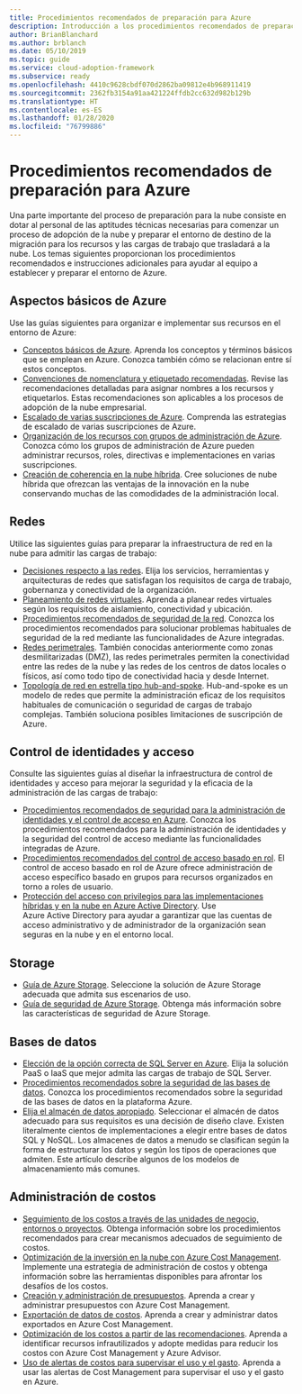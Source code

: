 ```yaml
---
title: Procedimientos recomendados de preparación para Azure
description: Introducción a los procedimientos recomendados de preparación para Azure
author: BrianBlanchard
ms.author: brblanch
ms.date: 05/10/2019
ms.topic: guide
ms.service: cloud-adoption-framework
ms.subservice: ready
ms.openlocfilehash: 4410c9628cbdf070d2862ba09812e4b968911419
ms.sourcegitcommit: 2362fb3154a91aa421224ffdb2cc632d982b129b
ms.translationtype: HT
ms.contentlocale: es-ES
ms.lasthandoff: 01/28/2020
ms.locfileid: "76799886"
---
```

# <a name="best-practices-for-azure-readiness"></a>Procedimientos recomendados de preparación para Azure

Una parte importante del proceso de preparación para la nube consiste en dotar al personal de las aptitudes técnicas necesarias para comenzar un proceso de adopción de la nube y preparar el entorno de destino de la migración para los recursos y las cargas de trabajo que trasladará a la nube. Los temas siguientes proporcionan los procedimientos recomendados e instrucciones adicionales para ayudar al equipo a establecer y preparar el entorno de Azure.

## <a name="azure-fundamentals"></a>Aspectos básicos de Azure

Use las guías siguientes para organizar e implementar sus recursos en el entorno de Azure:

- [Conceptos básicos de Azure](../considerations/fundamental-concepts.md). Aprenda los conceptos y términos básicos que se emplean en Azure. Conozca también cómo se relacionan entre sí estos conceptos.
- [Convenciones de nomenclatura y etiquetado recomendadas](../azure-best-practices/naming-and-tagging.md). Revise las recomendaciones detalladas para asignar nombres a los recursos y etiquetarlos. Estas recomendaciones son aplicables a los procesos de adopción de la nube empresarial.
- [Escalado de varias suscripciones de Azure](../azure-best-practices/scaling-subscriptions.md). Comprenda las estrategias de escalado de varias suscripciones de Azure.
- [Organización de los recursos con grupos de administración de Azure](https://docs.microsoft.com/azure/governance/management-groups/?toc=https://docs.microsoft.com/azure/cloud-adoption-framework/toc.json&bc=https://docs.microsoft.com/azure/cloud-adoption-framework/_bread/toc.json). Conozca cómo los grupos de administración de Azure pueden administrar recursos, roles, directivas e implementaciones en varias suscripciones.
- [Creación de coherencia en la nube híbrida](../considerations/hybrid-consistency.md). Cree soluciones de nube híbrida que ofrezcan las ventajas de la innovación en la nube conservando muchas de las comodidades de la administración local.

## <a name="networking"></a>Redes

Utilice las siguientes guías para preparar la infraestructura de red en la nube para admitir las cargas de trabajo:

- [Decisiones respecto a las redes](../considerations/networking-options.md). Elija los servicios, herramientas y arquitecturas de redes que satisfagan los requisitos de carga de trabajo, gobernanza y conectividad de la organización.
- [Planeamiento de redes virtuales](https://docs.microsoft.com/azure/virtual-network/virtual-network-vnet-plan-design-arm?toc=https://docs.microsoft.com/azure/cloud-adoption-framework/toc.json&bc=https://docs.microsoft.com/azure/cloud-adoption-framework/_bread/toc.json). Aprenda a planear redes virtuales según los requisitos de aislamiento, conectividad y ubicación.
- [Procedimientos recomendados de seguridad de la red](https://docs.microsoft.com/azure/security/azure-security-network-security-best-practices?toc=https://docs.microsoft.com/azure/cloud-adoption-framework/toc.json&bc=https://docs.microsoft.com/azure/cloud-adoption-framework/_bread/toc.json). Conozca los procedimientos recomendados para solucionar problemas habituales de seguridad de la red mediante las funcionalidades de Azure integradas.
- [Redes perimetrales](./perimeter-networks.md). También conocidas anteriormente como zonas desmilitarizadas (DMZ), las redes perimetrales permiten la conectividad entre las redes de la nube y las redes de los centros de datos locales o físicos, así como todo tipo de conectividad hacia y desde Internet.
- [Topología de red en estrella tipo hub-and-spoke](./hub-spoke-network-topology.md). Hub-and-spoke es un modelo de redes que permite la administración eficaz de los requisitos habituales de comunicación o seguridad de cargas de trabajo complejas. También soluciona posibles limitaciones de suscripción de Azure.

## <a name="identity-and-access-control"></a>Control de identidades y acceso

Consulte las siguientes guías al diseñar la infraestructura de control de identidades y acceso para mejorar la seguridad y la eficacia de la administración de las cargas de trabajo:

- [Procedimientos recomendados de seguridad para la administración de identidades y el control de acceso en Azure](https://docs.microsoft.com/azure/security/azure-security-identity-management-best-practices?toc=https://docs.microsoft.com/azure/cloud-adoption-framework/toc.json&bc=https://docs.microsoft.com/azure/cloud-adoption-framework/_bread/toc.json). Conozca los procedimientos recomendados para la administración de identidades y la seguridad del control de acceso mediante las funcionalidades integradas de Azure.
- [Procedimientos recomendados del control de acceso basado en rol](../considerations/roles.md). El control de acceso basado en rol de Azure ofrece administración de acceso específico basado en grupos para recursos organizados en torno a roles de usuario.
- [Protección del acceso con privilegios para las implementaciones híbridas y en la nube en Azure Active Directory](https://docs.microsoft.com/azure/active-directory/users-groups-roles/directory-admin-roles-secure?toc=https://docs.microsoft.com/azure/cloud-adoption-framework/toc.json&bc=https://docs.microsoft.com/azure/cloud-adoption-framework/_bread/toc.json). Use Azure Active Directory para ayudar a garantizar que las cuentas de acceso administrativo y de administrador de la organización sean seguras en la nube y en el entorno local.

## <a name="storage"></a>Storage

- [Guía de Azure Storage](../considerations/storage-options.md). Seleccione la solución de Azure Storage adecuada que admita sus escenarios de uso.
- [Guía de seguridad de Azure Storage](https://docs.microsoft.com/azure/storage/common/storage-security-guide?toc=https://docs.microsoft.com/azure/cloud-adoption-framework/toc.json&bc=https://docs.microsoft.com/azure/cloud-adoption-framework/_bread/toc.json). Obtenga más información sobre las características de seguridad de Azure Storage.

## <a name="databases"></a>Bases de datos

- [Elección de la opción correcta de SQL Server en Azure](https://docs.microsoft.com/azure/sql-database/sql-database-paas-vs-sql-server-iaas?toc=https://docs.microsoft.com/azure/cloud-adoption-framework/toc.json&bc=https://docs.microsoft.com/azure/cloud-adoption-framework/_bread/toc.json). Elija la solución PaaS o IaaS que mejor admita las cargas de trabajo de SQL Server.
- [Procedimientos recomendados sobre la seguridad de las bases de datos](https://docs.microsoft.com/azure/security/azure-database-security-best-practices?toc=https://docs.microsoft.com/azure/cloud-adoption-framework/toc.json&bc=https://docs.microsoft.com/azure/cloud-adoption-framework/_bread/toc.json). Conozca los procedimientos recomendados sobre la seguridad de las bases de datos en la plataforma Azure.
- [Elija el almacén de datos apropiado](https://docs.microsoft.com/azure/architecture/guide/technology-choices/data-store-overview). Seleccionar el almacén de datos adecuado para sus requisitos es una decisión de diseño clave. Existen literalmente cientos de implementaciones a elegir entre bases de datos SQL y NoSQL. Los almacenes de datos a menudo se clasifican según la forma de estructurar los datos y según los tipos de operaciones que admiten. Este artículo describe algunos de los modelos de almacenamiento más comunes.

## <a name="cost-management"></a>Administración de costos

- [Seguimiento de los costos a través de las unidades de negocio, entornos o proyectos](./track-costs.md). Obtenga información sobre los procedimientos recomendados para crear mecanismos adecuados de seguimiento de costos.
- [Optimización de la inversión en la nube con Azure Cost Management](https://docs.microsoft.com/azure/cost-management/cost-mgt-best-practices?toc=https://docs.microsoft.com/azure/cloud-adoption-framework/toc.json&bc=https://docs.microsoft.com/azure/cloud-adoption-framework/_bread/toc.json). Implemente una estrategia de administración de costos y obtenga información sobre las herramientas disponibles para afrontar los desafíos de los costos.
- [Creación y administración de presupuestos](https://docs.microsoft.com/azure/cost-management/tutorial-acm-create-budgets?toc=https://docs.microsoft.com/azure/cloud-adoption-framework/toc.json&bc=https://docs.microsoft.com/azure/cloud-adoption-framework/_bread/toc.json). Aprenda a crear y administrar presupuestos con Azure Cost Management.
- [Exportación de datos de costos](https://docs.microsoft.com/azure/cost-management/tutorial-export-acm-data?toc=https://docs.microsoft.com/azure/cloud-adoption-framework/toc.json&bc=https://docs.microsoft.com/azure/cloud-adoption-framework/_bread/toc.json). Aprenda a crear y administrar datos exportados en Azure Cost Management.
- [Optimización de los costos a partir de las recomendaciones](https://docs.microsoft.com/azure/cost-management/tutorial-acm-opt-recommendations?toc=https://docs.microsoft.com/azure/cloud-adoption-framework/toc.json&bc=https://docs.microsoft.com/azure/cloud-adoption-framework/_bread/toc.json). Aprenda a identificar recursos infrautilizados y adopte medidas para reducir los costos con Azure Cost Management y Azure Advisor.
- [Uso de alertas de costos para supervisar el uso y el gasto](https://docs.microsoft.com/azure/cost-management/cost-mgt-alerts-monitor-usage-spending?toc=https://docs.microsoft.com/azure/cloud-adoption-framework/toc.json&bc=https://docs.microsoft.com/azure/cloud-adoption-framework/_bread/toc.json). Aprenda a usar las alertas de Cost Management para supervisar el uso y el gasto en Azure.
